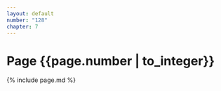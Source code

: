```yaml
---
layout: default
number: "128"
chapter: 7
---
```


# Page {{page.number | to_integer}}
{% include page.md %}

